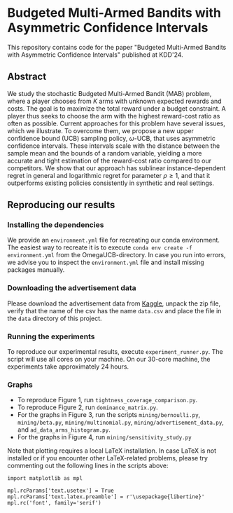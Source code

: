 # Budgeted Multi-Armed Bandits with Asymmetric Confidence Intervals

This repository contains code for the paper "Budgeted Multi-Armed Bandits with Asymmetric Confidence Intervals" published at KDD'24.

## Abstract

  We study the stochastic Budgeted Multi-Armed Bandit (MAB) problem, where a player chooses from $K$ arms with unknown expected rewards and costs. The goal is to maximize the total reward under a budget constraint. A player thus seeks to choose the arm with the highest reward-cost ratio as often as possible. Current approaches for this problem have several issues, which we illustrate. To overcome them, we propose a new upper confidence bound (UCB) sampling policy, $\omega$-UCB, that uses asymmetric confidence intervals. These intervals scale with the distance between the sample mean and the bounds of a random variable, yielding a more accurate and tight estimation of the reward-cost ratio compared to our competitors. We show that our approach has sublinear instance-dependent regret in general and logarithmic regret for parameter $\rho\geq 1$, and that it outperforms existing policies consistently in synthetic and real settings. 

## Reproducing our results

### Installing the dependencies
We provide an `environment.yml` file for recreating our conda environment. The easiest way to recreate it is to execute `conda env create -f environment.yml` from the OmegaUCB-directory. In case you run into errors, we advise you to inspect the `environment.yml` file and install missing packages manually. 

### Downloading the advertisement data
Please download the advertisement data from [Kaggle](https://www.kaggle.com/datasets/madislemsalu/facebook-ad-campaign), unpack the zip file, verify that the name of the csv has the name `data.csv` and place the file in the `data` directory of this project.

### Running the experiments
To reproduce our experimental results, execute `experiment_runner.py`. The script will use all cores on your machine. On our 30-core machine, the experiments take approximately 24 hours. 

### Graphs
- To reproduce Figure 1, run `tightness_coverage_comparison.py`.
- To reproduce Figure 2, run `dominance_matrix.py`.
- For the graphs in Figure 3, run the scripts `mining/bernoulli.py`, `mining/beta.py`, `mining/multinomial.py`, `mining/advertisement_data.py`, and `ad_data_arms_histogram.py`.
- For the graphs in Figure 4, run `mining/sensitivity_study.py`

Note that plotting requires a local LaTeX installation. In case LaTeX is not installed or if you encounter other LaTeX-related problems, please try commenting out the following lines in the scripts above:
    
    import matplotlib as mpl

    mpl.rcParams['text.usetex'] = True
    mpl.rcParams['text.latex.preamble'] = r'\usepackage{libertine}'
    mpl.rc('font', family='serif')
